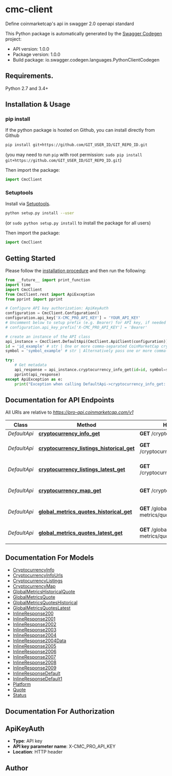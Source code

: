 # cmc-client
Define coinmarketcap's api in swagger 2.0 openapi standard

This Python package is automatically generated by the [Swagger Codegen](https://github.com/swagger-api/swagger-codegen) project:

- API version: 1.0.0
- Package version: 1.0.0
- Build package: io.swagger.codegen.languages.PythonClientCodegen

## Requirements.

Python 2.7 and 3.4+

## Installation & Usage
### pip install

If the python package is hosted on Github, you can install directly from Github

```sh
pip install git+https://github.com/GIT_USER_ID/GIT_REPO_ID.git
```
(you may need to run `pip` with root permission: `sudo pip install git+https://github.com/GIT_USER_ID/GIT_REPO_ID.git`)

Then import the package:
```python
import CmcClient 
```

### Setuptools

Install via [Setuptools](http://pypi.python.org/pypi/setuptools).

```sh
python setup.py install --user
```
(or `sudo python setup.py install` to install the package for all users)

Then import the package:
```python
import CmcClient
```

## Getting Started

Please follow the [installation procedure](#installation--usage) and then run the following:

```python
from __future__ import print_function
import time
import CmcClient
from CmcClient.rest import ApiException
from pprint import pprint

# Configure API key authorization: ApiKeyAuth
configuration = CmcClient.Configuration()
configuration.api_key['X-CMC_PRO_API_KEY'] = 'YOUR_API_KEY'
# Uncomment below to setup prefix (e.g. Bearer) for API key, if needed
# configuration.api_key_prefix['X-CMC_PRO_API_KEY'] = 'Bearer'

# create an instance of the API class
api_instance = CmcClient.DefaultApi(CmcClient.ApiClient(configuration))
id = 'id_example' # str | One or more comma-separated CoinMarketCap cryptocurrency IDs. Example \"1,2\" (optional)
symbol = 'symbol_example' # str | Alternatively pass one or more comma-separated cryptocurrency symbols. Example: \"BTC,ETH\". At least one \"id\" or \"symbol\" is required. (optional)

try:
    # Get metadata
    api_response = api_instance.cryptocurrency_info_get(id=id, symbol=symbol)
    pprint(api_response)
except ApiException as e:
    print("Exception when calling DefaultApi->cryptocurrency_info_get: %s\n" % e)

```

## Documentation for API Endpoints

All URIs are relative to *https://pro-api.coinmarketcap.com/v1*

Class | Method | HTTP request | Description
------------ | ------------- | ------------- | -------------
*DefaultApi* | [**cryptocurrency_info_get**](docs/DefaultApi.md#cryptocurrency_info_get) | **GET** /cryptocurrency/info | Get metadata
*DefaultApi* | [**cryptocurrency_listings_historical_get**](docs/DefaultApi.md#cryptocurrency_listings_historical_get) | **GET** /cryptocurrency/listings/historical | List all cryptocurrencies (historical)
*DefaultApi* | [**cryptocurrency_listings_latest_get**](docs/DefaultApi.md#cryptocurrency_listings_latest_get) | **GET** /cryptocurrency/listings/latest | List all cryptocurrencies (latest)
*DefaultApi* | [**cryptocurrency_map_get**](docs/DefaultApi.md#cryptocurrency_map_get) | **GET** /cryptocurrency/map | Get CoinMarketCap ID map
*DefaultApi* | [**global_metrics_quotes_historical_get**](docs/DefaultApi.md#global_metrics_quotes_historical_get) | **GET** /global-metrics/quotes/historical | List all cryptocurrencies (latest)
*DefaultApi* | [**global_metrics_quotes_latest_get**](docs/DefaultApi.md#global_metrics_quotes_latest_get) | **GET** /global-metrics/quotes/latest | Get aggregate market metrics (latest)


## Documentation For Models

 - [CryptocurrencyInfo](docs/CryptocurrencyInfo.md)
 - [CryptocurrencyInfoUrls](docs/CryptocurrencyInfoUrls.md)
 - [CryptocurrencyListings](docs/CryptocurrencyListings.md)
 - [CryptocurrencyMap](docs/CryptocurrencyMap.md)
 - [GlobalMetricsHistoricalQuote](docs/GlobalMetricsHistoricalQuote.md)
 - [GlobalMetricsQuote](docs/GlobalMetricsQuote.md)
 - [GlobalMetricsQuotesHistorical](docs/GlobalMetricsQuotesHistorical.md)
 - [GlobalMetricsQuotesLatest](docs/GlobalMetricsQuotesLatest.md)
 - [InlineResponse200](docs/InlineResponse200.md)
 - [InlineResponse2001](docs/InlineResponse2001.md)
 - [InlineResponse2002](docs/InlineResponse2002.md)
 - [InlineResponse2003](docs/InlineResponse2003.md)
 - [InlineResponse2004](docs/InlineResponse2004.md)
 - [InlineResponse2004Data](docs/InlineResponse2004Data.md)
 - [InlineResponse2005](docs/InlineResponse2005.md)
 - [InlineResponse2006](docs/InlineResponse2006.md)
 - [InlineResponse2007](docs/InlineResponse2007.md)
 - [InlineResponse2008](docs/InlineResponse2008.md)
 - [InlineResponse2009](docs/InlineResponse2009.md)
 - [InlineResponseDefault](docs/InlineResponseDefault.md)
 - [InlineResponseDefault1](docs/InlineResponseDefault1.md)
 - [Platform](docs/Platform.md)
 - [Quote](docs/Quote.md)
 - [Status](docs/Status.md)


## Documentation For Authorization


## ApiKeyAuth

- **Type**: API key
- **API key parameter name**: X-CMC_PRO_API_KEY
- **Location**: HTTP header


## Author



